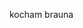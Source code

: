 <!DOCTYPE html>
<html>
<head>
  <meta charset = "utf-8">
  <title>kocham grzegorza</title>
</head>
  <body>
    <p>kocham brauna</p>
  </body>
</html>
